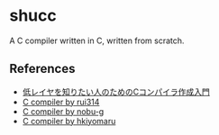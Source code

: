 # shucc
A C compiler written in C, written from scratch.

## References
- [低レイヤを知りたい人のためのCコンパイラ作成入門](https://www.sigbus.info/compilerbook)
- [C compiler by rui314](https://github.com/rui314/9cc)
- [C compiler by nobu-g](https://github.com/nobu-g/10cc)
- [C compiler by hkiyomaru](https://github.com/hkiyomaru/10cc)


